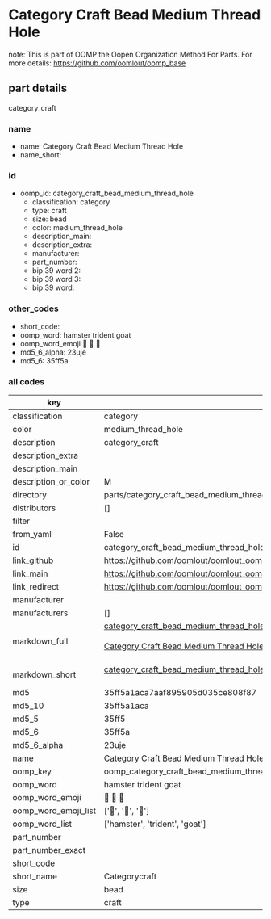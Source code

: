 # Category Craft Bead Medium Thread Hole  

note: This is part of OOMP the Oopen Organization Method For Parts. For more details: https://github.com/oomlout/oomp_base

##  part details
  



category_craft



### name
* name: Category Craft Bead Medium Thread Hole
* name_short: 
### id
* oomp_id: category_craft_bead_medium_thread_hole
  * classification: category
  * type: craft
  * size: bead
  * color: medium_thread_hole
  * description_main: 
  * description_extra: 
  * manufacturer: 
  * part_number: 
  * bip 39 word 2: 
  * bip 39 word 3: 
  * bip 39 word: 

### other_codes
* short_code: 
* oomp_word: hamster trident goat
* oomp_word_emoji :hamster: :trident: :goat:
* md5_6_alpha: 23uje
* md5_6: 35ff5a









### all codes 
| key | value |  
| --- | --- |  
| classification | category |  
| color | medium_thread_hole |  
| description | category_craft |  
| description_extra |  |  
| description_main |  |  
| description_or_color | M  |  
| directory | parts/category_craft_bead_medium_thread_hole |  
| distributors | [] |  
| filter |  |  
| from_yaml | False |  
| id | category_craft_bead_medium_thread_hole |  
| link_github | https://github.com/oomlout/oomlout_oomp_version_1_messy/tree/main/parts/category_craft_bead_medium_thread_hole |  
| link_main | https://github.com/oomlout/oomlout_oomp_version_1_messy/tree/main/parts/category_craft_bead_medium_thread_hole |  
| link_redirect | https://github.com/oomlout/oomlout_oomp_version_1_messy/tree/main/parts/category_craft_bead_medium_thread_hole |  
| manufacturer |  |  
| manufacturers | [] |  
| markdown_full | [category_craft_bead_medium_thread_hole](none)<br>[](none)<br>[Category Craft Bead Medium Thread Hole](none)<br><br> |  
| markdown_short | [category_craft_bead_medium_thread_hole](none)<br><br> |  
| md5 | 35ff5a1aca7aaf895905d035ce808f87 |  
| md5_10 | 35ff5a1aca |  
| md5_5 | 35ff5 |  
| md5_6 | 35ff5a |  
| md5_6_alpha | 23uje |  
| name | Category Craft Bead Medium Thread Hole |  
| oomp_key | oomp_category_craft_bead_medium_thread_hole |  
| oomp_word | hamster trident goat |  
| oomp_word_emoji | :hamster: :trident: :goat: |  
| oomp_word_emoji_list | [':hamster:', ':trident:', ':goat:'] |  
| oomp_word_list | ['hamster', 'trident', 'goat'] |  
| part_number |  |  
| part_number_exact |  |  
| short_code |  |  
| short_name | Categorycraft |  
| size | bead |  
| type | craft |  
